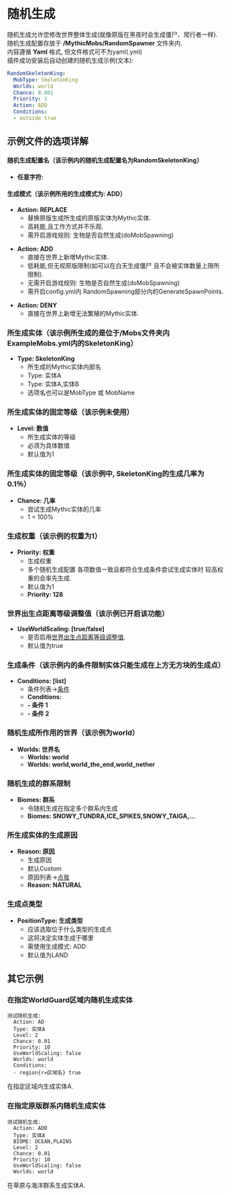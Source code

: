 随机生成
===================

随机生成允许您修改世界整体生成(就像原版在黑夜时会生成僵尸、爬行者一样).  
随机生成配置存放于 **/MythicMobs/RandomSpawner** 文件夹内.  
内容遵循 **Yaml** 格式, 但文件格式可不为yaml(.yml)  
插件成功安装后自动创建的随机生成示例(文本):
```yaml
RandomSkeletonKing:
  MobType: SkeletonKing
  Worlds: world
  Chance: 0.001
  Priority: 1
  Action: ADD
  Conditions:
  - outside true
```

示例文件的选项详解
-----------------

#### 随机生成配置名（该示例内的随机生成配置名为RandomSkeletonKing）
-  **任意字符:**

#### 生成模式（该示例所用的生成模式为: ADD）

-   **Action: REPLACE**
    -   替换原版生成所生成的原版实体为Mythic实体.
    -   高耗能,且工作方式并不乐观.
    -   需开启游戏规则: 生物是否自然生成(doMobSpawning)
        
        

<!-- -->

-   **Action: ADD**
    -   直接在世界上新增Mythic实体.
    -   低耗能,但无视原版限制(如可以在白天生成僵尸 且不会被实体数量上限所限制).
    -   无需开启游戏规则: 生物是否自然生成(doMobSpawning)
    -   需开启config.yml内 RandomSpawning部分内的GenerateSpawnPoints.

<!-- -->

-   **Action: DENY**
    -   直接在世界上新增无法繁殖的Mythic实体.

### 所生成实体（该示例所生成的是位于/Mobs文件夹内 ExampleMobs.yml内的SkeletonKing）
-   **Type: SkeletonKing**
    -   所生成的Mythic实体内部名
    -   Type: 实体A
    -   Type: 实体A,实体B
    -   选项名也可以是MobType 或 MobName

### 所生成实体的固定等级（该示例未使用）

-   **Level: 数值**
    -   所生成实体的等级
    -   必须为具体数值
    -   默认值为1

### 所生成实体的固定等级（该示例中, SkeletonKing的生成几率为0.1％）

-   **Chance: 几率**
    -   尝试生成Mythic实体的几率
    -   1 = 100%

### 生成权重（该示例的权重为1）

-   **Priority: 权重**
    -   生成权重
    -   多个随机生成配置 各项数值一致且都符合生成条件尝试生成实体时
        较高权重的会率先生成.
    -   默认值为1
    -   **Priority: 128**

### 世界出生点距离等级调整值（该示例已开启该功能）

-   **UseWorldScaling: \[true/false\]**
    -   是否启用[世界出生点距离等级调整值](实体/等级).
    -   默认值为true

### 生成条件（该示例内的条件限制实体只能生成在上方无方块的生成点）

-   **Conditions: \[list\]**
    -   条件列表->[条件](/技能/条件)
    -   **Conditions:**
    -   **- 条件 1**
    -   **- 条件 2**

### 随机生成所作用的世界（该示例为world）

-   **Worlds: 世界名**
    -   **Worlds: world**
    -   **Worlds: world,world\_the\_end,world\_nether**

### 随机生成的群系限制

-   **Biomes: 群系**
    -   令随机生成在指定多个群系内生成
    -   **Biomes: SNOWY\_TUNDRA,ICE\_SPIKES,SNOWY\_TAIGA,...**

### 所生成实体的生成原因

-   **Reason: 原因**
    -   生成原因
    -   默认Custom
    -   原因列表->[点我](https://hub.spigotmc.org/javadocs/bukkit/org/bukkit/event/entity/CreatureSpawnEvent.SpawnReason.html)
    -   **Reason: NATURAL**

### 生成点类型

-   **PositionType: 生成类型**
    -   应该选取位于什么类型的生成点
    -   这将决定实体生成于哪里
    -   需使用生成模式: ADD
    -   默认值为LAND

其它示例
---------------

### 在指定WorldGuard区域内随机生成实体

    测试随机生成:
      Action: AD
      Type: 实体A
      Level: 2
      Chance: 0.01
      Priority: 10
      UseWorldScaling: false
      Worlds: world
      Conditions:
      - region{r=区域名} true

在指定区域内生成实体A.

### 在指定原版群系内随机生成实体

    测试随机生成:
      Action: ADD
      Type: 实体A
      BIOME: OCEAN,PLAINS
      Level: 2
      Chance: 0.01
      Priority: 10
      UseWorldScaling: false
      Worlds: world

在草原与海洋群系生成实体A.